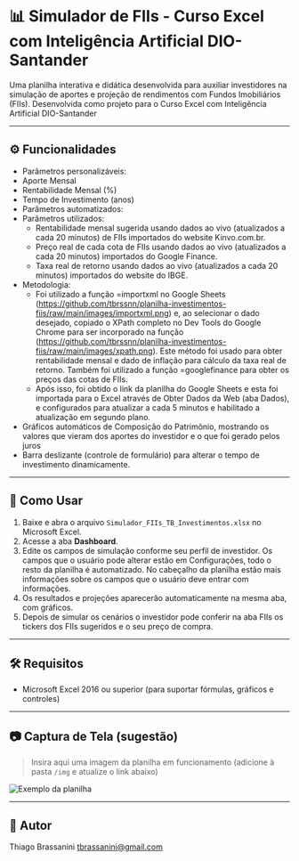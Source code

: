 # 📊 Simulador de FIIs - Curso Excel com Inteligência Artificial DIO-Santander

Uma planilha interativa e didática desenvolvida para auxiliar investidores na simulação de aportes e projeção de rendimentos com Fundos Imobiliários (FIIs).
Desenvolvida como projeto para o Curso Excel com Inteligência Artificial DIO-Santander

---

## ⚙️ Funcionalidades

-  Parâmetros personalizáveis:
  - Aporte Mensal
  - Rentabilidade Mensal (%)
  - Tempo de Investimento (anos)
-  Parâmetros automatizados:
  - Parâmetros utilizados:
      - Rentabilidade mensal sugerida usando dados ao vivo (atualizados a cada 20 minutos) de FIIs importados do website Kinvo.com.br.
      - Preço real de cada cota de FIIs usando dados ao vivo (atualizados a cada 20 minutos) importados do Google Finance.
      - Taxa real de retorno usando dados ao vivo (atualizados a cada 20 minutos) importados do website do IBGE.
  - Metodologia:
      - Foi utilizado a função =importxml no Google Sheets (https://github.com/tbrssnn/planilha-investimentos-fiis/raw/main/images/importxml.png) e, ao selecionar o dado desejado, copiado o XPath completo no Dev Tools do Google Chrome para ser incorporado na função (https://github.com/tbrssnn/planilha-investimentos-fiis/raw/main/images/xpath.png). Este método foi usado para obter rentabilidade mensal e dado de inflação para cálculo da taxa real de retorno. Também foi utilizado a função =googlefinance para obter os preços das cotas de FIIs.
      - Após isso, foi obtido o link da planilha do Google Sheets e esta foi importada para o Excel através de Obter Dados da Web (aba Dados), e configurados para atualizar a cada 5 minutos e habilitado a atualização em segundo plano.
- Gráficos automáticos de Composição do Patrimônio, mostrando os valores que vieram dos aportes do investidor e o que foi gerado pelos juros
- Barra deslizante (controle de formulário) para alterar o tempo de investimento dinamicamente.

---

## 🧾 Como Usar

1. Baixe e abra o arquivo `Simulador_FIIs_TB_Investimentos.xlsx` no Microsoft Excel.
2. Acesse a aba **Dashboard**.
3. Edite os campos de simulação conforme seu perfil de investidor. Os campos que o usuário pode alterar estão em Configurações, todo o resto da planilha é automatizado. No cabeçalho da planilha estão mais informações sobre os campos que o usuário deve entrar com informações.
4. Os resultados e projeções aparecerão automaticamente na mesma aba, com gráficos.
5. Depois de simular os cenários o investidor pode conferir na aba FIIs os tickers dos FIIs sugeridos e o seu preço de compra.

---

## 🛠️ Requisitos

- Microsoft Excel 2016 ou superior (para suportar fórmulas, gráficos e controles)


---

## 📷 Captura de Tela (sugestão)

> Insira aqui uma imagem da planilha em funcionamento (adicione à pasta `/img` e atualize o link abaixo)

![Exemplo da planilha](img/simulador-fiis-preview.png)

---




## 🧠 Autor

Thiago Brassanini
tbrassanini@gmail.com
